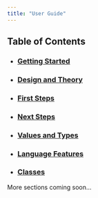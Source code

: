 ```yaml
---
title: "User Guide"
---
```


## Table of Contents

* ### [Getting Started](getting-started/)

* ### [Design and Theory](design-and-theory/)

* ### [First Steps](first-steps/)

* ### [Next Steps](next-steps/)

* ### [Values and Types](values-and-types/)

* ### [Language Features](language-features/)

* ### [Classes](classes/)

More sections coming soon...
